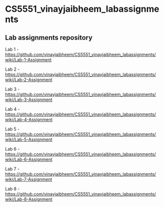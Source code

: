# CS5551_vinayjaibheem_labassignments
Lab assignments repository
----------------------------------------------------------------------------------------------------

Lab 1 - https://github.com/vinayjaibheem/CS5551_vinayjaibheem_labassignments/wiki/Lab-1-Assignment

Lab 2 - https://github.com/vinayjaibheem/CS5551_vinayjaibheem_labassignments/wiki/Lab-2-Assignment

Lab 3 - https://github.com/vinayjaibheem/CS5551_vinayjaibheem_labassignments/wiki/Lab-3-Assignment

Lab 4 - https://github.com/vinayjaibheem/CS5551_vinayjaibheem_labassignments/wiki/Lab-4-Assignment

Lab 5 - https://github.com/vinayjaibheem/CS5551_vinayjaibheem_labassignments/wiki/Lab-5-Assignment

Lab 6 - https://github.com/vinayjaibheem/CS5551_vinayjaibheem_labassignments/wiki/Lab-6-Assignment

Lab 7 - https://github.com/vinayjaibheem/CS5551_vinayjaibheem_labassignments/wiki/Lab-7-Assignment

Lab 8 - https://github.com/vinayjaibheem/CS5551_vinayjaibheem_labassignments/wiki/Lab-8-Assignment